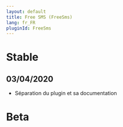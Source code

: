 ```yaml
---
layout: default
title: Free SMS (FreeSms)
lang: fr_FR
pluginId: FreeSms
---
```


# Stable

## 03/04/2020

* Séparation du plugin et sa documentation

# Beta
